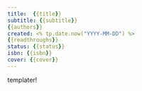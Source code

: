 ```yaml
---
title:  {{title}}
subtitle: {{subtitle}}
{{authors}}
created: <% tp.date.now("YYYY-MM-DD") %>
{{readthroughs}}
status: {{status}}
isbn: {{isbn}}
cover: {{cover}}
---
```


templater!